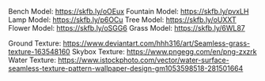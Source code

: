 Bench Model: https://skfb.ly/oOEux
Fountain Model: https://skfb.ly/pvxLH
Lamp Model: https://skfb.ly/p6OCu
Tree Model: https://skfb.ly/oUXXT
Flower Model: https://skfb.ly/oSGG6
Grass Model: https://skfb.ly/6WL87

Ground Texture: https://www.deviantart.com/hhh316/art/Seamless-grass-texture-163548160
Skybox Texture: https://www.pngegg.com/en/png-zxzrk
Water Texture: https://www.istockphoto.com/vector/water-surface-seamless-texture-pattern-wallpaper-design-gm1053598518-281501664